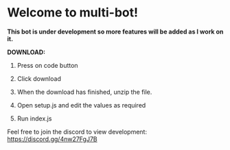 # Welcome to multi-bot!

**This bot is under development so more features will be added as I work on it.**


**DOWNLOAD:**

1) Press on code button

2) Click download

3) When the download has finished, unzip the file.

4) Open setup.js and edit the values as required

5) Run index.js


Feel free to join the discord to view development: 
https://discord.gg/4nw27FgJ7B